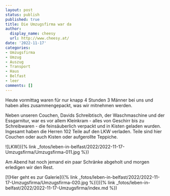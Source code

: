 ```yaml
---
layout: post
status: publish
published: true
title: Die Umzugsfirma war da
author:
  display_name: cheesy
  url: http://www.cheesy.at/
date: '2022-11-17'
categories:
- Umzugsfirma
- Umzug
- Auszug
- Transport
- Haus
- Belfast
- leer
comments: []
---
```

Heute vormittag waren für nur knapp 4 Stunden 3 Männer bei uns und haben alles zusammengepackt, was wir mitnehmen werden.

Neben unseren Couchen, Davids Schreibtisch, der Waschmaschine und der Essgarnitur, war es vor allem Kleinkram - alles von Geschirr bis zu Schreibwaren - die feinsäuberlich verpackt und in Kisten geladen wurden. Ingesamt haben die Herren 102 Teile auf den LKW verladen. Teile sind hier Couchen oder auch Kisten oder aufgerollte Teppiche.

![LKW]({% link _fotos/leben-in-belfast/2022/2022-11-17-Umzugsfirma/Umzugsfirma-011.jpg %})

Am Abend hat noch jemand ein paar Schränke abgeholt und morgen erledigen wir den Rest.

[![Hier geht es zur Galerie]({% link _fotos/leben-in-belfast/2022/2022-11-17-Umzugsfirma/Umzugsfirma-020.jpg %})]({% link _fotos/leben-in-belfast/2022/2022-11-17-Umzugsfirma/index.md %})

